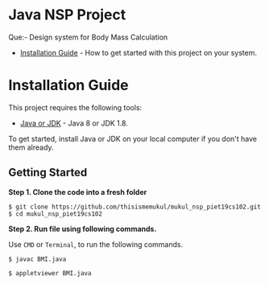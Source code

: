 # Java NSP Project
Que:- Design system for Body Mass Calculation 

- [Installation Guide](#installation-guide) - How to get started with this project on your system.

# <a name='installation-guide'>Installation Guide</a>

This project requires the following tools:

- [Java or JDK](https://www.oracle.com/java/technologies/downloads/#java8-windows) - Java 8 or JDK 1.8.

To get started, install Java or JDK on your local computer if you don't have them already.

## Getting Started

**Step 1. Clone the code into a fresh folder**

```
$ git clone https://github.com/thisismemukul/mukul_nsp_piet19cs102.git
$ cd mukul_nsp_piet19cs102
```

**Step 2. Run file using following commands.**

Use `CMD` or `Terminal`, to run the following commands.

```
$ javac BMI.java
```

```
$ appletviewer BMI.java
```